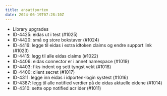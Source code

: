 ```yaml
---
title: ansattporten
date: 2024-06-19T07:28:10Z
---
```

- Library upgrades
- ID-4425: eidas ut i test (#1025)
- ID-4420: små og store bokstaver (#1024)
- ID-4416: legge til eidas i extra idtoken claims og endre support link (#1023)
- ID-4415: legg til alle eidas claims (#1022)
- ID-4406: eidas connector er i annet namespace (#1019)
- ID-4403: fiks indent og sett tyngst vekt (#1018)
- ID-4400: client secret (#1017)
- ID-4311: legge inn eidas i idporten-login systest (#1016)
- ID-4387: legg til alle notified verdier på de eidas aktuelle eidene (#1014)
- ID-4310: sette opp notified acr ider (#1011)

